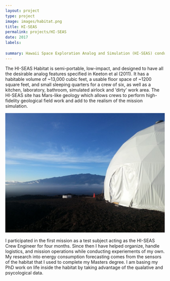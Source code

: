 ```yaml
---
layout: project
type: project
image: images/habitat.png
title: HI-SEAS
permalink: projects/HI-SEAS
date: 2017
labels:
 
summary: Hawaii Space Exploration Analog and Simulation (HI-SEAS) conducts long term isolation experiments under Mars-like conditions.
---
```



The HI-SEAS Habitat is semi-portable, low-impact, and designed to have all the desirable analog features specified in Keeton et al (2011). It has a habitable volume of ~13,000 cubic feet, a usable floor space of ~1200 square feet, and small sleeping quarters for a crew of six, as well as a kitchen, laboratory, bathroom, simulated airlock and ‘dirty’ work area. 
The HI-SEAS site has Mars-like geology which allows crews to perform high-fidelity geological field work and add to the realism of the mission simulation.

<img class="ui medium right floated rounded image" src="../images/habitat.png">

I participated in the first mission as a test subject acting as the HI-SEAS Crew Engineer for four months. Since then I have helped organize, handle logistics, and mission operations while conducting experiements of my own. My research into energy consumption forecasting comes from the sensors of the habitat that I used to complete my Masters degree. I am basing my PhD work on life inside the habitat by taking advantage of the qualative and psycological data.
